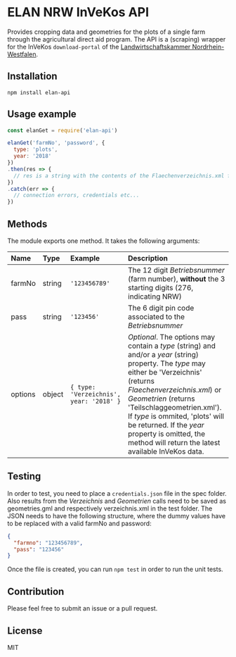 # ELAN NRW InVeKos API
Provides cropping data and geometries for the plots of a single farm through the agricultural direct aid program.
The API is a (scraping) wrapper for the InVeKos `download-portal` of the [Landwirtschaftskammer Nordrhein-Westfalen](https://www.landwirtschaftskammer.de/).

## Installation
```
npm install elan-api
```

## Usage example
```js
const elanGet = require('elan-api')

elanGet('farmNo', 'password', {
  type: 'plots',
  year: '2018'
})
.then(res => {
  // res is a string with the contents of the Flaechenverzeichnis.xml file provided by ELAN
})
.catch(err => {
  // connection errors, credentials etc...
})
```

## Methods
The module exports one method. It takes the following arguments:

| Name    | Type   | Example                           | Description                                                                                                                                                                                                                                                                                                                                                          |
|:--------|:-------|:----------------------------------|:---------------------------------------------------------------------------------------------------------------------------------------------------------------------------------------------------------------------------------------------------------------------------------------------------------------------------------------------------------------------|
| farmNo  | string | `'123456789'`                     | The 12 digit *Betriebsnummer* (farm number), **without** the 3 starting digits (276, indicating NRW)                                                                                                                                                                                                                                                                 |
| pass    | string | `'123456'`                        | The 6 digit pin code associated to the *Betriebsnummer*                                                                                                                                                                                                                                                                                                              |
| options | object | `{ type: 'Verzeichnis', year: '2018' }` | *Optional*. The options may contain a *type* (string) and and/or a *year* (string) property. The *type* may either be 'Verzeichnis' (returns *Flaechenverzeichnis.xml*) or *Geometrien* (returns 'Teilschlaggeometrien.xml'). If *type* is ommited, 'plots' will be returned. If the *year* property is omitted, the method will return the latest available InVeKos data. |

## Testing
In order to test, you need to place a `credentials.json` file in the spec folder. Also results from the *Verzeichnis* and *Geometrien* calls need to be saved as geometries.gml and respectively verzeichnis.xml in the test folder.
The JSON needs to have the following structure, where the dummy values have to be replaced with a valid farmNo and password:

```json
{
  "farmno": "123456789",
  "pass": "123456"
}
```

Once the file is created, you can run `npm test` in order to run the unit tests.

## Contribution
Please feel free to submit an issue or a pull request.

## License
MIT
